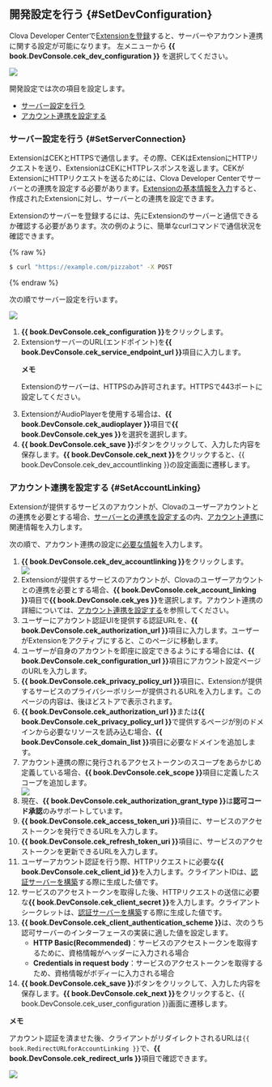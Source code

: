 ## 開発設定を行う {#SetDevConfiguration}

Clova Developer Centerで[Extensionを登録](/DevConsole/Guides/CEK/Register_Extension.md)すると、サーバーやアカウント連携に関する設定が可能になります。
左メニューから **{{ book.DevConsole.cek_dev_configuration }}** を選択してください。

![](/DevConsole/Assets/Images/DevConsole-Dev_Config_Menu.png)

開発設定では次の項目を設定します。
* [サーバー設定を行う](#SetServerConnection)
* [アカウント連携を設定する](#SetAccountLinking)

### サーバー設定を行う {#SetServerConnection}

ExtensionはCEKとHTTPSで通信します。その際、CEKはExtensionにHTTPリクエストを送り、ExtensionはCEKにHTTPレスポンスを返します。CEKがExtensionにHTTPリクエストを送るためには、Clova Developer Centerでサーバーとの連携を設定する必要があります。[Extensionの基本情報を入力](#InputSkillInfo)すると、作成されたExtensionに対し、サーバーとの連携を設定できます。

Extensionのサーバーを登録するには、先にExtensionのサーバーと通信できるか確認する必要があります。次の例のように、簡単なcurlコマンドで通信状況を確認できます。

{% raw %}
```bash
$ curl "https://example.com/pizzabot" -X POST
```
{% endraw %}

次の順でサーバー設定を行います。

![](/DevConsole/Assets/Images/DevConsole-Extension_Server_Settings.png)

<ol>
  <li><strong>{{ book.DevConsole.cek_configuration }}</strong>をクリックします。</li>
  <li>ExtensionサーバーのURL(エンドポイント)を<strong>{{ book.DevConsole.cek_service_endpoint_url }}</strong>項目に入力します。
    <div class="note">
      <p><strong>メモ</strong></p>
      <p>Extensionのサーバーは、HTTPSのみ許可されます。HTTPSで443ポートに設定してください。</p>
    </div>
  </li>
  <li>ExtensionがAudioPlayerを使用する場合は、<strong>{{ book.DevConsole.cek_audioplayer }}</strong>項目で<strong>{{ book.DevConsole.cek_yes }}</strong>を選択を選択します。</li>
  <li><strong>{{ book.DevConsole.cek_save }}</strong>ボタンをクリックして、入力した内容を保存します。<strong>{{ book.DevConsole.cek_next }}</strong>をクリックすると、{{ book.DevConsole.cek_dev_accountlinking }}の設定画面に遷移します。</li>
</ol>

### アカウント連携を設定する {#SetAccountLinking}

Extensionが提供するサービスのアカウントが、Clovaのユーザーアカウントとの連携を必要とする場合、[サーバーとの連携を設定する](#SetServerConnection)の内、[アカウント連携](/Develop/Guides/Link_User_Account.md)に関連情報を入力します。

次の順で、アカウント連携の設定に[必要な情報](/Develop/Guides/Link_User_Account.md#RegisterAccountLinkingInfo)を入力します。

<ol>
  <li><strong>{{ book.DevConsole.cek_dev_accountlinking }}</strong>をクリックします。</li>
    <img src="/DevConsole/Assets/Images/DevConsole-Extension_Account_Linking_Settings_1.png" />
  <li>Extensionが提供するサービスのアカウントが、Clovaのユーザーアカウントとの連携を必要とする場合、<strong>{{ book.DevConsole.cek_account_linking }}</strong>項目で<strong>{{ book.DevConsole.cek_yes }}</strong>を選択します。アカウント連携の詳細については、<a href="#SetAccountLinking">アカウント連携を設定する</a>を参照してください。</li>
  <li>ユーザーにアカウント認証UIを提供する認証URLを、<strong>{{ book.DevConsole.cek_authorization_url }}</strong>項目に入力します。ユーザーがExtensionをアクティブにすると、このページに移動します。</li>
  <li>ユーザーが自身のアカウントを即座に設定できるようにする場合には、<strong>{{ book.DevConsole.cek_configuration_url }}</strong>項目にアカウント設定ページのURLを入力します。</li>
  <li><strong>{{ book.DevConsole.cek_privacy_policy_url }}</strong>項目に、Extensionが提供するサービスのプライバシーポリシーが提供されるURLを入力します。このページの内容は、後ほどストアで表示されます。</li>
  <li><strong>{{ book.DevConsole.cek_authorization_url }}</strong>または<strong>{{ book.DevConsole.cek_privacy_policy_url }}</strong>で提供するページが別のドメインから必要なリソースを読み込む場合、<strong>{{ book.DevConsole.cek_domain_list }}</strong>項目に必要なドメインを追加します。</li>
  <li>アカウント連携の際に発行されるアクセストークンのスコープをあらかじめ定義している場合、<strong>{{ book.DevConsole.cek_scope }}</strong>項目に定義したスコープを追加します。</li>
    <img src="/DevConsole/Assets/Images/DevConsole-Extension_Account_Linking_Settings_2.png" />
  <li>現在、<strong>{{ book.DevConsole.cek_authorization_grant_type }}</strong>は<strong>認可コード承認</strong>のみサポートしています。</li>
  <li><strong>{{ book.DevConsole.cek_access_token_uri }}</strong>項目に、サービスのアクセストークンを発行できるURLを入力します。</li>
  <li><strong>{{ book.DevConsole.cek_refresh_token_uri }}</strong>項目に、サービスのアクセストークンを更新できるURLを入力します。</li>
  <li>ユーザーアカウント認証を行う際、HTTPリクエストに必要な<strong>{{ book.DevConsole.cek_client_id }}</strong>を入力します。クライアントIDは、<a href="/Develop/Guides/Link_User_Account.md#BuildAuthServer">認証サーバーを構築</a>する際に生成した値です。</li>
  <li>サービスのアクセストークンを取得した後、HTTPリクエストの送信に必要な<strong>{{ book.DevConsole.cek_client_secret }}</strong>を入力します。クライアントシークレットは、<a href="/Develop/Guides/Link_User_Account.md#BuildAuthServer">認証サーバーを構築</a>する際に生成した値です。</li>
  <li><strong>{{ book.DevConsole.cek_client_authentication_scheme }}</strong>は、次のうち認可サーバーのインターフェースの実装に適した値を設定します。
    <ul>
      <li><strong>HTTP Basic(Recommended)</strong>：サービスのアクセストークンを取得するために、資格情報がヘッダーに入力される場合</li>
      <li><strong>Credentials in request body</strong>：サービスのアクセストークンを取得するため、資格情報がボディーに入力される場合</li>
    </ul>
  </li>
  <li><strong>{{ book.DevConsole.cek_save }}</strong>ボタンをクリックして、入力した内容を保存します。<strong>{{ book.DevConsole.cek_next }}</strong>をクリックすると、{{ book.DevConsole.cek_user_configuration }}画面に遷移します。</li>
</ol>

<div id="RedirectURI" class="note">
  <p><strong>メモ</strong></p>
  <p>アカウント認証を済ませた後、クライアントがリダイレクトされるURLは<code>{{ book.RedirectURLforAccountLinking }}</code>で、<strong>{{ book.DevConsole.cek_redirect_urls }}</strong>項目で確認できます。</strong></p>
  <img src="/DevConsole/Assets/Images/DevConsole-Redirect_URL_for_Extension_Account_Linking.png" />
</div>
